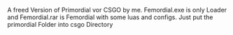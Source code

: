 A freed Version of Primordial vor CSGO by me. Femordial.exe is only Loader and Femordial.rar is Femordial with some luas and configs. Just put the primordial Folder into csgo Directory
